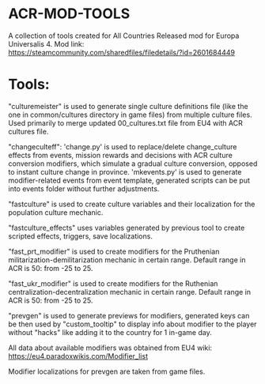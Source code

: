 # ACR-MOD-TOOLS
A collection of tools created for All Countries Released mod for Europa Universalis 4.
Mod link: https://steamcommunity.com/sharedfiles/filedetails/?id=2601684449

# Tools:
"culturemeister" is used to generate single culture definitions file (like the one in common/cultures directory in game files) from multiple culture files. Used primarily to merge updated 00_cultures.txt file from EU4 with ACR cultures file.

"changeculteff": 
  'change.py' is used to replace/delete change_culture effects from events, mission rewards and decisions with ACR culture conversion modifiers, which simulate a gradual culture conversion, opposed to instant culture change in province.
  'mkevents.py' is used to generate modifier-related events from event template, generated scripts can be put into events folder without further adjustments.

"fastculture" is used to create culture variables and their localization for the population culture mechanic.

"fastculture_effects" uses variables generated by previous tool to create scripted effects, triggers, save localizations. 

"fast_prt_modifier" is used to create modifiers for the Pruthenian militarization-demilitarization mechanic in certain range. Default range in ACR is 50: from -25 to 25.

"fast_ukr_modifier" is used to create modifiers for the Ruthenian centralization-decentralization mechanic in certain range. Default range in ACR is 50: from -25 to 25.

"prevgen" is used to generate previews for modifiers, generated keys can be then used by "custom_tooltip" to display info about modifier to the player without "hacks" like adding it to the country for 1 in-game day. 

All data about available modifiers was obtained from EU4 wiki: https://eu4.paradoxwikis.com/Modifier_list

Modifier localizations for prevgen are taken from game files.
